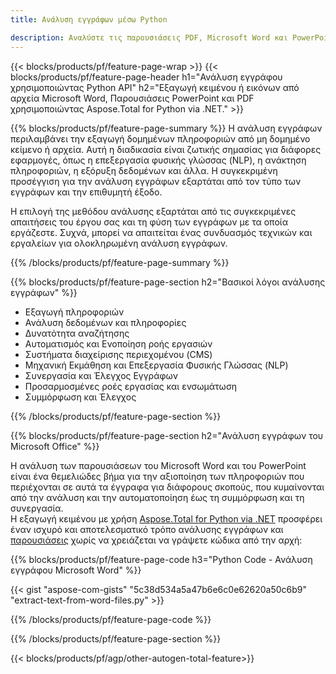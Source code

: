 ```yaml
---
title: Ανάλυση εγγράφων μέσω Python 

description: Αναλύστε τις παρουσιάσεις PDF, Microsoft Word και PowerPoint μέσω της εφαρμογής Python σας. Εξαγωγή κειμένου ή εικόνων με ευκολία.
---
```


{{< blocks/products/pf/feature-page-wrap >}}
{{< blocks/products/pf/feature-page-header h1="Ανάλυση εγγράφου χρησιμοποιώντας Python API" h2="Εξαγωγή κειμένου ή εικόνων από αρχεία Microsoft Word, Παρουσιάσεις PowerPoint και PDF χρησιμοποιώντας Aspose.Total for Python via .NET." >}}

{{% blocks/products/pf/feature-page-summary %}}
Η ανάλυση εγγράφων περιλαμβάνει την εξαγωγή δομημένων πληροφοριών από μη δομημένο κείμενο ή αρχεία. Αυτή η διαδικασία είναι ζωτικής σημασίας για διάφορες εφαρμογές, όπως η επεξεργασία φυσικής γλώσσας (NLP), η ανάκτηση πληροφοριών, η εξόρυξη δεδομένων και άλλα. Η συγκεκριμένη προσέγγιση για την ανάλυση εγγράφων εξαρτάται από τον τύπο των εγγράφων και την επιθυμητή έξοδο. <br />

Η επιλογή της μεθόδου ανάλυσης εξαρτάται από τις συγκεκριμένες απαιτήσεις του έργου σας και τη φύση των εγγράφων με τα οποία εργάζεστε. Συχνά, μπορεί να απαιτείται ένας συνδυασμός τεχνικών και εργαλείων για ολοκληρωμένη ανάλυση εγγράφων.

{{% /blocks/products/pf/feature-page-summary  %}}

{{% blocks/products/pf/feature-page-section  h2="Βασικοί λόγοι ανάλυσης εγγράφων" %}}

- Εξαγωγή πληροφοριών
- Ανάλυση δεδομένων και πληροφορίες
- Δυνατότητα αναζήτησης
- Αυτοματισμός και Ενοποίηση ροής εργασιών
- Συστήματα διαχείρισης περιεχομένου (CMS)
- Μηχανική Εκμάθηση και Επεξεργασία Φυσικής Γλώσσας (NLP)
- Συνεργασία και Έλεγχος Εγγράφων
- Προσαρμοσμένες ροές εργασίας και ενσωμάτωση
- Συμμόρφωση και Έλεγχος

{{% /blocks/products/pf/feature-page-section %}}

{{% blocks/products/pf/feature-page-section  h2="Ανάλυση εγγράφων του Microsoft Office" %}}

Η ανάλυση των παρουσιάσεων του Microsoft Word και του PowerPoint είναι ένα θεμελιώδες βήμα για την αξιοποίηση των πληροφοριών που περιέχονται σε αυτά τα έγγραφα για διάφορους σκοπούς, που κυμαίνονται από την ανάλυση και την αυτοματοποίηση έως τη συμμόρφωση και τη συνεργασία.<br />
Η εξαγωγή κειμένου με χρήση [Aspose.Total for Python via .NET](https://products.aspose.com/total/python-net/) προσφέρει έναν ισχυρό και αποτελεσματικό τρόπο ανάλυσης εγγράφων και [παρουσιάσεις](https://products.aspose.com/total/el/python-net/parse/powerpoint/) χωρίς να χρειάζεται να γράψετε κώδικα από την αρχή:<br />

{{% blocks/products/pf/feature-page-code h3="Python Code - Ανάλυση εγγράφου Microsoft Word" %}}

{{< gist "aspose-com-gists" "5c38d534a5a47b6e6c0e62620a50c6b9" "extract-text-from-word-files.py" >}}

{{% /blocks/products/pf/feature-page-code  %}}

{{% /blocks/products/pf/feature-page-section %}}

{{< blocks/products/pf/agp/other-autogen-total-feature>}}